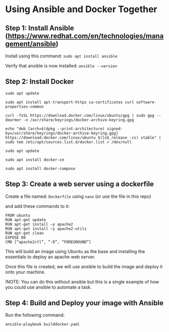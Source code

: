 # Using Ansible and Docker Together

## Step 1: Install Ansible (https://www.redhat.com/en/technologies/management/ansible)

Install using this command: `sudo apt install ansible`

Verify that ansible is now installed: `ansible --version`

## Step 2: Install Docker

```
sudo apt update

sudo apt install apt-transport-https ca-certificates curl software-properties-common

curl -fsSL https://download.docker.com/linux/ubuntu/gpg | sudo gpg --dearmor -o /usr/share/keyrings/docker-archive-keyring.gpg

echo "deb [arch=$(dpkg --print-architecture) signed-by=/usr/share/keyrings/docker-archive-keyring.gpg] https://download.docker.com/linux/ubuntu $(lsb_release -cs) stable" | sudo tee /etc/apt/sources.list.d/docker.list > /dev/null

sudo apt update

sudo apt install docker-ce

sudo apt install docker-compose

```

## Step 3: Create a web server using a dockerfile

Create a file named: `Dockerfile` using `nano` (or use the file in this repo)

and add these commands to it:

```
FROM ubuntu 
RUN apt-get update 
RUN apt-get install –y apache2 
RUN apt-get install –y apache2-utils 
RUN apt-get clean 
EXPOSE 80
CMD [“apache2ctl”, “-D”, “FOREGROUND”]
```

This will build an image using Ubuntu as the base and installing the essentials to deploy an apache web server.

Once this file is created, we will use ansible to build the image and deploy it onto your machine.

!NOTE: You can do this without ansible but this is a single example of how you could use ansible to automate a task.

## Step 4: Build and Deploy your image with Ansible

Run the following command:
```
ansible-playbook builddocker.yaml
```